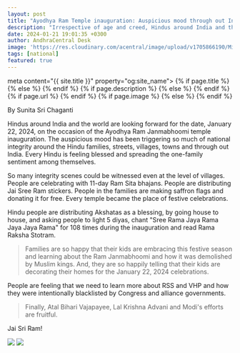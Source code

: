 ```yaml
---
layout: post
title: "Ayodhya Ram Temple inauguration: Auspicious mood through out India"
description: "Irrespective of age and creed, Hindus around India and the words are celebrating January 22 with blessed environment and auspicious mood."
date: 2024-01-21 19:01:35 +0300
author: AndhraCentral Desk
image: 'https://res.cloudinary.com/acentral/image/upload/v1705866190/Misc/ram-modi_frilrw.png'
tags: [national]
featured: true
---
```


meta content="{{ site.title }}" property="og:site_name">
{% if page.title %}
  <meta content="{{ page.title }}" property="og:title">
{% else %}
  <meta content="{{ site.title }}" property="og:title">
{% endif %}
{% if page.description %}
  <meta content="{{ page.description }}" property="og:description">
{% else %}
  <meta content="{{ site.description }}" property="og:description">
{% endif %}
{% if page.url %}
  <meta content="{{ site.url }}{{ page.url }}" property="og:url">
{% endif %}
{% if page.image %}
  <meta content="https://res.cloudinary.com/acentral/image/upload/v1705866190/Misc/ram-modi_frilrw.png" property="og:image">
{% else %}
  <meta content="{{ site.url }}/images/og.png" property="og:image">
{% endif %}

By Sunita Sri Chaganti

Hindus around India and the world are looking forward for the date, January 22, 2024, on the occasion of the Ayodhya Ram Janmabhoomi temple inauguration. The auspicious mood has been triggering so much of national integrity around the Hindu families, streets, villages, towns and through out India. Every Hindu is feeling blessed and spreading the one-family sentiment among themselves.

So many integrity scenes could be witnessed even at the level of villages. People are celebrating with 11-day Ram Sita bhajans. People are distributing Jai Sree Ram stickers. People in the families are making saffron flags and donating it for free. Every temple became the place of festive celebrations.

Hindu people are distributing Akshatas as a blessing, by going house to house, and asking people to light 5 diyas, chant "Sree Rama Jaya Rama Jaya Jaya Rama" for 108 times during the inauguration and read Rama Raksha Stotram. 

> Families are so happy that their kids are embracing this festive season and learning about the Ram Janmabhoomi and how it was demolished by Muslim kings. And, they are so happily telling that their kids are decorating their homes for the January 22, 2024 celebrations. 

People are feeling that we need to learn more about RSS and VHP and how they were intentionally blacklisted by Congress and alliance governments.

> Finally, Atal Bihari Vajapayee, Lal Krishna Advani and Modi's efforts are fruitful. 

Jai Sri Ram!

<div class="gallery-box">
  <div class="gallery">
    <img src="https://res.cloudinary.com/acentral/image/upload/v1705865810/Misc/GESqBbyacAAQjKW_hnla5m.jpg" loading="lazy">
    <img src="https://res.cloudinary.com/acentral/image/upload/v1705865729/Misc/Ram-to-janmabhoomi.png" loading="lazy">
  </div>
</div>
